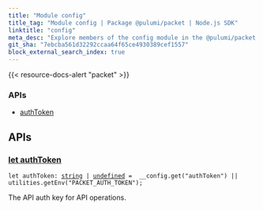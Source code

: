 ```yaml
---
title: "Module config"
title_tag: "Module config | Package @pulumi/packet | Node.js SDK"
linktitle: "config"
meta_desc: "Explore members of the config module in the @pulumi/packet package."
git_sha: "7ebcba561d32292ccaa64f65ce4930389cef1557"
block_external_search_index: true
---
```


<!-- WARNING: this page was generated by a tool. Do not edit it by hand. -->
<!-- To change it, please see https://github.com/pulumi/docs/tree/master/tools/tscdocgen. -->

{{< resource-docs-alert "packet" >}}






<h3>APIs</h3>
<ul class="api">
    <li><a href="#authToken"><span class="symbol api"></span>authToken</a></li>
</ul>




<h2 id="apis">APIs</h2>
<h3 class="pdoc-module-header" id="authToken" data-link-title="authToken">
    <a href="https://github.com/pulumi/pulumi-packet/blob/7ebcba561d32292ccaa64f65ce4930389cef1557/sdk/nodejs/config/vars.ts#L12">
        let <strong>authToken</strong>
    </a>
</h3>

<pre class="highlight"><code><span class='kd'>let</span> authToken: <span class='kd'><a href='https://developer.mozilla.org/en-US/docs/Web/JavaScript/Reference/Global_Objects/String'>string</a></span> | <span class='kd'><a href='https://developer.mozilla.org/en-US/docs/Web/JavaScript/Reference/Global_Objects/undefined'>undefined</a></span> = <span class='s2'> __config.get(&#34;authToken&#34;) || utilities.getEnv(&#34;PACKET_AUTH_TOKEN&#34;)</span>;</code></pre>

The API auth key for API operations.

